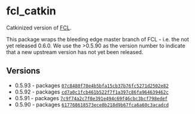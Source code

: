 # fcl_catkin
Catkinized version of [FCL](https://github.com/flexible-collision-library/fcl).

This package wraps the bleeding edge master branch of FCL - i.e. the not yet released 0.6.0. We use the >0.5.90 as the version number to indicate that a new upstream version has not yet been released.

## Versions

- 0.5.93 - packages [``07c8480f70e4b5bfa15cb37b76fc5271d2502e82``](https://github.com/flexible-collision-library/fcl/commit/07c8480f70e4b5bfa15cb37b76fc5271d2502e82)
- 0.5.92 - packages [``cd7a0c1fcb461b522f7f1a397c86fa964639462c``](https://github.com/flexible-collision-library/fcl/commit/cd7a0c1fcb461b522f7f1a397c86fa964639462c)
- 0.5.91 - packages [``7c9f74a2c7f0e391e494c69f46cbc3bcf798edef``](https://github.com/flexible-collision-library/fcl/commit/7c9f74a2c7f0e391e494c69f46cbc3bcf798edef)
- 0.5.90 - packages [``617768618573ece0b218d9b67fca6a60c3acadcd``](https://github.com/flexible-collision-library/fcl/commit/617768618573ece0b218d9b67fca6a60c3acadcd)
